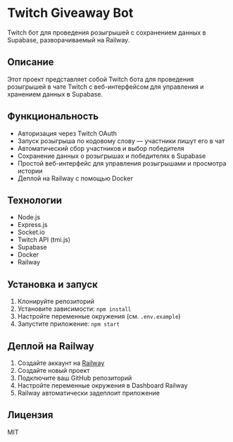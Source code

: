 # Twitch Giveaway Bot

Twitch бот для проведения розыгрышей с сохранением данных в Supabase, разворачиваемый на Railway.

## Описание

Этот проект представляет собой Twitch бота для проведения розыгрышей в чате Twitch с веб-интерфейсом для управления и хранением данных в Supabase.

## Функциональность

- Авторизация через Twitch OAuth
- Запуск розыгрыша по кодовому слову — участники пишут его в чат
- Автоматический сбор участников и выбор победителя
- Сохранение данных о розыгрышах и победителях в Supabase
- Простой веб-интерфейс для управления розыгрышами и просмотра истории
- Деплой на Railway с помощью Docker

## Технологии

- Node.js
- Express.js
- Socket.io
- Twitch API (tmi.js)
- Supabase
- Docker
- Railway

## Установка и запуск

1. Клонируйте репозиторий
2. Установите зависимости: `npm install`
3. Настройте переменные окружения (см. `.env.example`)
4. Запустите приложение: `npm start`

## Деплой на Railway

1. Создайте аккаунт на [Railway](https://railway.com/)
2. Создайте новый проект
3. Подключите ваш GitHub репозиторий
4. Настройте переменные окружения в Dashboard Railway
5. Railway автоматически задеплоит приложение

## Лицензия

MIT